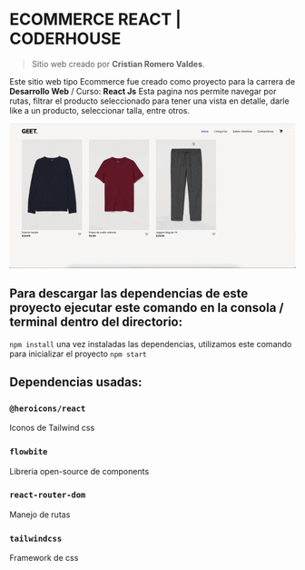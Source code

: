 # ECOMMERCE REACT | CODERHOUSE

> Sitio web creado por **Cristian Romero Valdes**.

Este sitio web tipo Ecommerce fue creado como proyecto para la carrera de **Desarrollo Web** / Curso: **React Js**
Esta pagina nos permite navegar por rutas, filtrar el producto seleccionado para tener una vista en detalle, darle like a un producto, seleccionar talla, entre otros.

![image](https://github.com/cristianromerovs/coderhouse-react/blob/main/src/media/routes.gif)


## Para descargar las dependencias de este proyecto ejecutar este comando en la consola / terminal dentro del directorio:

`npm install` una vez instaladas las dependencias, utilizamos este comando para inicializar el proyecto `npm start`

## Dependencias usadas:

### `@heroicons/react`

Iconos de Tailwind css

### `flowbite`

Libreria open-source de components

### `react-router-dom`

Manejo de rutas

### `tailwindcss`

Framework de css
